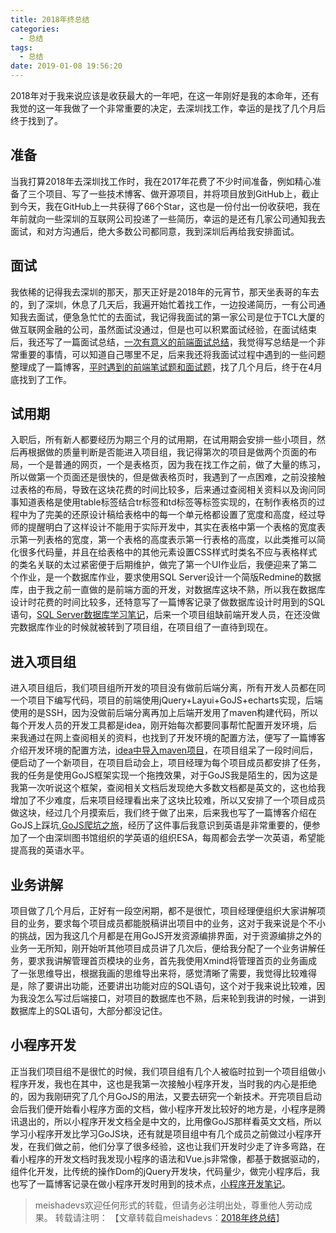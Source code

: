 ```yaml
---
title: 2018年终总结
categories:
  - 总结
tags:
  - 总结
date: 2019-01-08 19:56:20
---
```


2018年对于我来说应该是收获最大的一年吧，在这一年刚好是我的本命年，还有我觉的这一年我做了一个非常重要的决定，去深圳找工作，幸运的是找了几个月后终于找到了。
<!--more-->

## 准备

当我打算2018年去深圳找工作时，我在2017年花费了不少时间准备，例如精心准备了三个项目、写了一些技术博客、做开源项目，并将项目放到GitHub上，截止到今天，我在GitHub上一共获得了66个Star，这也是一份付出一份收获吧，我在年前就向一些深圳的互联网公司投递了一些简历，幸运的是还有几家公司通知我去面试，和对方沟通后，绝大多数公司都同意，我到深圳后再给我安排面试。

## 面试

我依稀的记得我去深圳的那天，那天正好是2018年的元宵节，那天坐表哥的车去的，到了深圳，休息了几天后，我遍开始忙着找工作，一边投递简历，一有公司通知我去面试，便急急忙忙的去面试，我记得我面试的第一家公司是位于TCL大厦的做互联网金融的公司，虽然面试没通过，但是也可以积累面试经验，在面试结束后，我还写了一篇面试总结，[一次有意义的前端面试总结](http://meishadevs.com/blog/%E4%B8%80%E6%AC%A1%E6%9C%89%E6%84%8F%E4%B9%89%E7%9A%84%E5%89%8D%E7%AB%AF%E9%9D%A2%E8%AF%95%E6%80%BB%E7%BB%93/)，我觉得写总结是一个非常重要的事情，可以知道自己哪里不足，后来我还将我面试过程中遇到的一些问题整理成了一篇博客，[平时遇到的前端笔试题和面试题](http://meishadevs.com/blog/%E5%B9%B3%E6%97%B6%E9%81%87%E5%88%B0%E7%9A%84%E5%89%8D%E7%AB%AF%E7%AC%94%E8%AF%95%E9%A2%98%E5%92%8C%E9%9D%A2%E8%AF%95%E9%A2%98/)，找了几个月后，终于在4月底找到了工作。

## 试用期

入职后，所有新人都要经历为期三个月的试用期，在试用期会安排一些小项目，然后再根据做的质量判断是否能进入项目组，我记得第次的项目是做两个页面的布局，一个是普通的网页，一个是表格页，因为我在找工作之前，做了大量的练习，所以做第一个页面还是很快的，但是做表格页时，我遇到了一点困难，之前没接触过表格的布局，导致在这块花费的时间比较多，后来通过查阅相关资料以及询问同事知道表格是使用table标签结合tr标签和td标签等标签实现的，在制作表格页的过程中为了完美的还原设计稿给表格中的每一个单元格都设置了宽度和高度，经过导师的提醒明白了这样设计不能用于实际开发中，其实在表格中第一个表格的宽度表示第一列表格的宽度，第一个表格的高度表示第一行表格的高度，以此类推可以简化很多代码量，并且在给表格中的其他元素设置CSS样式时类名不应与表格样式的类名关联的太过紧密便于后期维护，做完了第一个UI作业后，我便迎来了第二个作业，是一个数据库作业，要求使用SQL Server设计一个简版Redmine的数据库，由于我之前一直做的是前端方面的开发，对数据库这块不熟，所以我在数据库设计时花费的时间比较多，还特意写了一篇博客记录了做数据库设计时用到的SQL语句，[SQL Server数据库学习笔记](http://meishadevs.com/blog/SQL-Server%E6%95%B0%E6%8D%AE%E5%BA%93%E5%AD%A6%E4%B9%A0%E7%AC%94%E8%AE%B0/)，后来一个项目组缺前端开发人员，在还没做完数据库作业的时候就被转到了项目组，在项目组了一直待到现在。

## 进入项目组

进入项目组后，我们项目组所开发的项目没有做前后端分离，所有开发人员都在同一个项目下编写代码，项目的前端使用jQuery+Layui+GoJS+echarts实现，后端使用的是SSH，因为没做前后端分离再加上后端开发用了maven构建代码，所以每个开发人员的开发工具都是idea，刚开始每次都要同事帮忙配置开发环境，后来我通过在网上查阅相关的资料，也找到了开发环境的配置方法，便写了一篇博客介绍开发环境的配置方法，[idea中导入maven项目](http://meishadevs.com/blog/idea%E4%B8%AD%E5%AF%BC%E5%85%A5maven%E9%A1%B9%E7%9B%AE/)，在项目组呆了一段时间后，便启动了一个新项目，在项目启动会上，项目经理为每个项目成员都安排了任务，我的任务是使用GoJS框架实现一个拖拽效果，对于GoJS我是陌生的，因为这是我第一次听说这个框架，查阅相关文档后发现绝大多数文档都是英文的，这也给我增加了不少难度，后来项目经理看出来了这块比较难，所以又安排了一个项目成员做这块，经过几个月摸索后，我们终于做了出来，后来我也写了一篇博客介绍在GoJS上踩坑,[GoJS爬坑之旅](http://meishadevs.com/blog/GoJS%E7%88%AC%E5%9D%91%E4%B9%8B%E6%97%85/)，经历了这件事后我意识到英语是非常重要的，便参加了一个由深圳图书馆组织的学英语的组织ESA，每周都会去学一次英语，希望能提高我的英语水平。

## 业务讲解

项目做了几个月后，正好有一段空闲期，都不是很忙，项目经理便组织大家讲解项目的业务，要求每个项目成员都能脱稿讲出项目中的业务，这对于我来说是个不小的挑战，因为我这几个月都是在用GoJS开发资源编排界面，对于资源编排之外的业务一无所知，刚开始听其他项目成员讲了几次后，便给我分配了一个业务讲解任务，要求我讲解管理首页模块的业务，首先我使用Xmind将管理首页的业务画成了一张思维导出，根据我画的思维导出来将，感觉清晰了需要，我觉得比较难得是，除了要讲出功能，还要讲出功能对应的SQL语句，这个对于我来说比较难，因为我没怎么写过后端接口，对项目的数据库也不熟，后来轮到我讲的时候，一讲到数据库上的SQL语句，大部分都没记住。

## 小程序开发

正当我们项目组不是很忙的时候，我们项目组有几个人被临时拉到一个项目组做小程序开发，我也在其中，这也是我第一次接触小程序开发，当时我的内心是拒绝的，因为我刚研究了几个月GoJS的用法，又要去研究一个新技术。开完项目启动会后我们便开始看小程序方面的文档，做小程序开发比较好的地方是，小程序是腾讯退出的，所以小程序开发文档全是中文的，比用像GoJS那样看英文文档，所以学习小程序开发比学习GoJS块，还有就是项目组中有几个成员之前做过小程序开发，在我们做之前，他们分享了很多经验，这也让我们开发时少走了许多弯路，在看小程序的开发文档时我发现小程序的语法和Vue.js非常像，都基于数据驱动的，组件化开发，比传统的操作Dom的jQuery开发块，代码量少，做完小程序后，我也写了一篇博客记录在做小程序开发时用到的技术点，[小程序开发笔记](http://meishadevs.com/blog/%E5%B0%8F%E7%A8%8B%E5%BA%8F%E5%BC%80%E5%8F%91%E7%AC%94%E8%AE%B0/)。

> meishadevs欢迎任何形式的转载，但请务必注明出处，尊重他人劳动成果。
转载请注明： 【文章转载自meishadevs：[2018年终总结](http://meishadevs.com/blog/2018%E5%B9%B4%E7%BB%88%E6%80%BB%E7%BB%93/)】